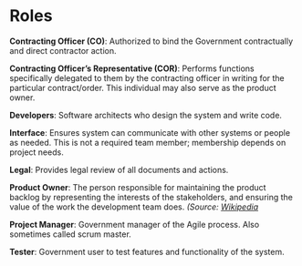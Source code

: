 # Roles

**Contracting Officer (CO)**: Authorized to bind the Government contractually and direct contractor action.

**Contracting Officer’s Representative (COR)**: Performs functions specifically delegated to them by the contracting officer in writing for the particular contract/order. This individual may also serve as the product owner. 

**Developers**: Software architects who design the system and write code.

**Interface**: Ensures system can communicate with other systems or people as needed. This is not a required team member; membership depends on project needs.

**Legal**: Provides legal review of all documents and actions.

**Product Owner**: The person responsible for maintaining the product backlog by representing the interests of the stakeholders, and ensuring the value of the work the development team does. *(Source: [Wikipedia](https://en.wikipedia.org/wiki/Scrum_(software_development))*

**Project Manager**: Government manager of the Agile process. Also sometimes called scrum master.

**Tester**: Government user to test features and functionality of the system.
